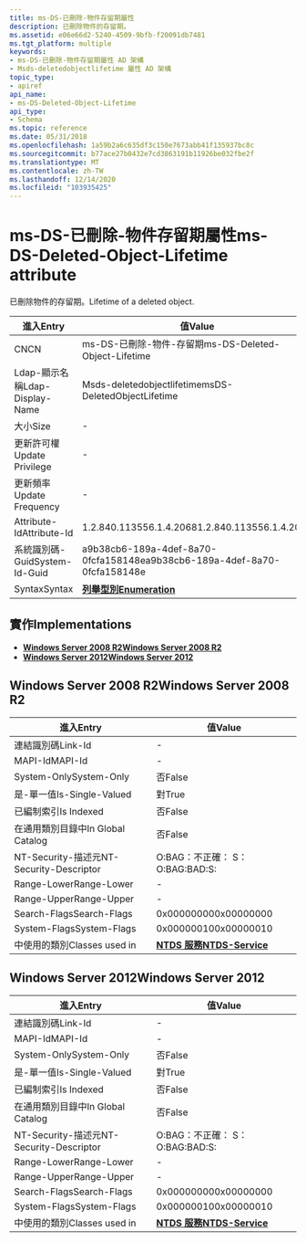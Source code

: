 ```yaml
---
title: ms-DS-已刪除-物件存留期屬性
description: 已刪除物件的存留期。
ms.assetid: e06e66d2-5240-4509-9bfb-f20091db7481
ms.tgt_platform: multiple
keywords:
- ms-DS-已刪除-物件存留期屬性 AD 架構
- Msds-deletedobjectlifetime 屬性 AD 架構
topic_type:
- apiref
api_name:
- ms-DS-Deleted-Object-Lifetime
api_type:
- Schema
ms.topic: reference
ms.date: 05/31/2018
ms.openlocfilehash: 1a59b2a6c635df3c150e7673abb41f135937bc8c
ms.sourcegitcommit: b77ace27b0432e7cd3863191b11926be032fbe2f
ms.translationtype: MT
ms.contentlocale: zh-TW
ms.lasthandoff: 12/14/2020
ms.locfileid: "103935425"
---
```

# <a name="ms-ds-deleted-object-lifetime-attribute"></a><span data-ttu-id="9dc3a-105">ms-DS-已刪除-物件存留期屬性</span><span class="sxs-lookup"><span data-stu-id="9dc3a-105">ms-DS-Deleted-Object-Lifetime attribute</span></span>

<span data-ttu-id="9dc3a-106">已刪除物件的存留期。</span><span class="sxs-lookup"><span data-stu-id="9dc3a-106">Lifetime of a deleted object.</span></span>



| <span data-ttu-id="9dc3a-107">進入</span><span class="sxs-lookup"><span data-stu-id="9dc3a-107">Entry</span></span> | <span data-ttu-id="9dc3a-108">值</span><span class="sxs-lookup"><span data-stu-id="9dc3a-108">Value</span></span> |
|-------------------|--------------------------------------|
| <span data-ttu-id="9dc3a-109">CN</span><span class="sxs-lookup"><span data-stu-id="9dc3a-109">CN</span></span>                | <span data-ttu-id="9dc3a-110">ms-DS-已刪除-物件-存留期</span><span class="sxs-lookup"><span data-stu-id="9dc3a-110">ms-DS-Deleted-Object-Lifetime</span></span>        |
| <span data-ttu-id="9dc3a-111">Ldap-顯示名稱</span><span class="sxs-lookup"><span data-stu-id="9dc3a-111">Ldap-Display-Name</span></span> | <span data-ttu-id="9dc3a-112">Msds-deletedobjectlifetime</span><span class="sxs-lookup"><span data-stu-id="9dc3a-112">msDS-DeletedObjectLifetime</span></span>           |
| <span data-ttu-id="9dc3a-113">大小</span><span class="sxs-lookup"><span data-stu-id="9dc3a-113">Size</span></span>              | \-                                   |
| <span data-ttu-id="9dc3a-114">更新許可權</span><span class="sxs-lookup"><span data-stu-id="9dc3a-114">Update Privilege</span></span>  | \-                                   |
| <span data-ttu-id="9dc3a-115">更新頻率</span><span class="sxs-lookup"><span data-stu-id="9dc3a-115">Update Frequency</span></span>  | \-                                   |
| <span data-ttu-id="9dc3a-116">Attribute-Id</span><span class="sxs-lookup"><span data-stu-id="9dc3a-116">Attribute-Id</span></span>      | <span data-ttu-id="9dc3a-117">1.2.840.113556.1.4.2068</span><span class="sxs-lookup"><span data-stu-id="9dc3a-117">1.2.840.113556.1.4.2068</span></span>              |
| <span data-ttu-id="9dc3a-118">系統識別碼-Guid</span><span class="sxs-lookup"><span data-stu-id="9dc3a-118">System-Id-Guid</span></span>    | <span data-ttu-id="9dc3a-119">a9b38cb6-189a-4def-8a70-0fcfa158148e</span><span class="sxs-lookup"><span data-stu-id="9dc3a-119">a9b38cb6-189a-4def-8a70-0fcfa158148e</span></span> |
| <span data-ttu-id="9dc3a-120">Syntax</span><span class="sxs-lookup"><span data-stu-id="9dc3a-120">Syntax</span></span>            | [<span data-ttu-id="9dc3a-121">**列舉型別**</span><span class="sxs-lookup"><span data-stu-id="9dc3a-121">**Enumeration**</span></span>](s-enumeration.md) |



## <a name="implementations"></a><span data-ttu-id="9dc3a-122">實作</span><span class="sxs-lookup"><span data-stu-id="9dc3a-122">Implementations</span></span>

-   [<span data-ttu-id="9dc3a-123">**Windows Server 2008 R2**</span><span class="sxs-lookup"><span data-stu-id="9dc3a-123">**Windows Server 2008 R2**</span></span>](#windows-server-2008-r2)
-   [<span data-ttu-id="9dc3a-124">**Windows Server 2012**</span><span class="sxs-lookup"><span data-stu-id="9dc3a-124">**Windows Server 2012**</span></span>](#windows-server-2012)

## <a name="windows-server-2008-r2"></a><span data-ttu-id="9dc3a-125">Windows Server 2008 R2</span><span class="sxs-lookup"><span data-stu-id="9dc3a-125">Windows Server 2008 R2</span></span>



| <span data-ttu-id="9dc3a-126">進入</span><span class="sxs-lookup"><span data-stu-id="9dc3a-126">Entry</span></span> | <span data-ttu-id="9dc3a-127">值</span><span class="sxs-lookup"><span data-stu-id="9dc3a-127">Value</span></span> |
|------------------------|--------------------------------------------------|
| <span data-ttu-id="9dc3a-128">連結識別碼</span><span class="sxs-lookup"><span data-stu-id="9dc3a-128">Link-Id</span></span>                | \-                                               |
| <span data-ttu-id="9dc3a-129">MAPI-Id</span><span class="sxs-lookup"><span data-stu-id="9dc3a-129">MAPI-Id</span></span>                | \-                                               |
| <span data-ttu-id="9dc3a-130">System-Only</span><span class="sxs-lookup"><span data-stu-id="9dc3a-130">System-Only</span></span>            | <span data-ttu-id="9dc3a-131">否</span><span class="sxs-lookup"><span data-stu-id="9dc3a-131">False</span></span>                                            |
| <span data-ttu-id="9dc3a-132">是-單一值</span><span class="sxs-lookup"><span data-stu-id="9dc3a-132">Is-Single-Valued</span></span>       | <span data-ttu-id="9dc3a-133">對</span><span class="sxs-lookup"><span data-stu-id="9dc3a-133">True</span></span>                                             |
| <span data-ttu-id="9dc3a-134">已編制索引</span><span class="sxs-lookup"><span data-stu-id="9dc3a-134">Is Indexed</span></span>             | <span data-ttu-id="9dc3a-135">否</span><span class="sxs-lookup"><span data-stu-id="9dc3a-135">False</span></span>                                            |
| <span data-ttu-id="9dc3a-136">在通用類別目錄中</span><span class="sxs-lookup"><span data-stu-id="9dc3a-136">In Global Catalog</span></span>      | <span data-ttu-id="9dc3a-137">否</span><span class="sxs-lookup"><span data-stu-id="9dc3a-137">False</span></span>                                            |
| <span data-ttu-id="9dc3a-138">NT-Security-描述元</span><span class="sxs-lookup"><span data-stu-id="9dc3a-138">NT-Security-Descriptor</span></span> | <span data-ttu-id="9dc3a-139">O:BAG：不正確： S：</span><span class="sxs-lookup"><span data-stu-id="9dc3a-139">O:BAG:BAD:S:</span></span>                                     |
| <span data-ttu-id="9dc3a-140">Range-Lower</span><span class="sxs-lookup"><span data-stu-id="9dc3a-140">Range-Lower</span></span>            | \-                                               |
| <span data-ttu-id="9dc3a-141">Range-Upper</span><span class="sxs-lookup"><span data-stu-id="9dc3a-141">Range-Upper</span></span>            | \-                                               |
| <span data-ttu-id="9dc3a-142">Search-Flags</span><span class="sxs-lookup"><span data-stu-id="9dc3a-142">Search-Flags</span></span>           | <span data-ttu-id="9dc3a-143">0x00000000</span><span class="sxs-lookup"><span data-stu-id="9dc3a-143">0x00000000</span></span>                                       |
| <span data-ttu-id="9dc3a-144">System-Flags</span><span class="sxs-lookup"><span data-stu-id="9dc3a-144">System-Flags</span></span>           | <span data-ttu-id="9dc3a-145">0x00000010</span><span class="sxs-lookup"><span data-stu-id="9dc3a-145">0x00000010</span></span>                                       |
| <span data-ttu-id="9dc3a-146">中使用的類別</span><span class="sxs-lookup"><span data-stu-id="9dc3a-146">Classes used in</span></span>        | [<span data-ttu-id="9dc3a-147">**NTDS 服務**</span><span class="sxs-lookup"><span data-stu-id="9dc3a-147">**NTDS-Service**</span></span>](c-ntdsservice.md)<br/> |



## <a name="windows-server-2012"></a><span data-ttu-id="9dc3a-148">Windows Server 2012</span><span class="sxs-lookup"><span data-stu-id="9dc3a-148">Windows Server 2012</span></span>



| <span data-ttu-id="9dc3a-149">進入</span><span class="sxs-lookup"><span data-stu-id="9dc3a-149">Entry</span></span> | <span data-ttu-id="9dc3a-150">值</span><span class="sxs-lookup"><span data-stu-id="9dc3a-150">Value</span></span> |
|------------------------|--------------------------------------------------|
| <span data-ttu-id="9dc3a-151">連結識別碼</span><span class="sxs-lookup"><span data-stu-id="9dc3a-151">Link-Id</span></span>                | \-                                               |
| <span data-ttu-id="9dc3a-152">MAPI-Id</span><span class="sxs-lookup"><span data-stu-id="9dc3a-152">MAPI-Id</span></span>                | \-                                               |
| <span data-ttu-id="9dc3a-153">System-Only</span><span class="sxs-lookup"><span data-stu-id="9dc3a-153">System-Only</span></span>            | <span data-ttu-id="9dc3a-154">否</span><span class="sxs-lookup"><span data-stu-id="9dc3a-154">False</span></span>                                            |
| <span data-ttu-id="9dc3a-155">是-單一值</span><span class="sxs-lookup"><span data-stu-id="9dc3a-155">Is-Single-Valued</span></span>       | <span data-ttu-id="9dc3a-156">對</span><span class="sxs-lookup"><span data-stu-id="9dc3a-156">True</span></span>                                             |
| <span data-ttu-id="9dc3a-157">已編制索引</span><span class="sxs-lookup"><span data-stu-id="9dc3a-157">Is Indexed</span></span>             | <span data-ttu-id="9dc3a-158">否</span><span class="sxs-lookup"><span data-stu-id="9dc3a-158">False</span></span>                                            |
| <span data-ttu-id="9dc3a-159">在通用類別目錄中</span><span class="sxs-lookup"><span data-stu-id="9dc3a-159">In Global Catalog</span></span>      | <span data-ttu-id="9dc3a-160">否</span><span class="sxs-lookup"><span data-stu-id="9dc3a-160">False</span></span>                                            |
| <span data-ttu-id="9dc3a-161">NT-Security-描述元</span><span class="sxs-lookup"><span data-stu-id="9dc3a-161">NT-Security-Descriptor</span></span> | <span data-ttu-id="9dc3a-162">O:BAG：不正確： S：</span><span class="sxs-lookup"><span data-stu-id="9dc3a-162">O:BAG:BAD:S:</span></span>                                     |
| <span data-ttu-id="9dc3a-163">Range-Lower</span><span class="sxs-lookup"><span data-stu-id="9dc3a-163">Range-Lower</span></span>            | \-                                               |
| <span data-ttu-id="9dc3a-164">Range-Upper</span><span class="sxs-lookup"><span data-stu-id="9dc3a-164">Range-Upper</span></span>            | \-                                               |
| <span data-ttu-id="9dc3a-165">Search-Flags</span><span class="sxs-lookup"><span data-stu-id="9dc3a-165">Search-Flags</span></span>           | <span data-ttu-id="9dc3a-166">0x00000000</span><span class="sxs-lookup"><span data-stu-id="9dc3a-166">0x00000000</span></span>                                       |
| <span data-ttu-id="9dc3a-167">System-Flags</span><span class="sxs-lookup"><span data-stu-id="9dc3a-167">System-Flags</span></span>           | <span data-ttu-id="9dc3a-168">0x00000010</span><span class="sxs-lookup"><span data-stu-id="9dc3a-168">0x00000010</span></span>                                       |
| <span data-ttu-id="9dc3a-169">中使用的類別</span><span class="sxs-lookup"><span data-stu-id="9dc3a-169">Classes used in</span></span>        | [<span data-ttu-id="9dc3a-170">**NTDS 服務**</span><span class="sxs-lookup"><span data-stu-id="9dc3a-170">**NTDS-Service**</span></span>](c-ntdsservice.md)<br/> |



 

 





